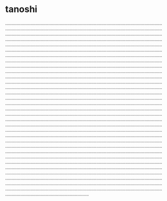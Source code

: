 # tanoshi

..................................................................................................................................................................................................................................................................................................................................................................................................................................................................................................................................................................................................................................................................................................................................................................................................................................................................................................................................................................................................................................................................................................................................................................................................................................................................................................................................................................................................................................................................................................................................................................................................................................................................................................................................................................................................................................................................................................................................................................................................................................................................................................................................................................................................................................................................................................................................................................................................................................................................................................................................................................................................................................................................................................................................................................................................................................................................................................................................................................................................................................................................................................................................................................................................................................................................................................................................................................................................................................................................................................................................................................................................................................................................................................................................................................................................................................................................................................................................................................................................................................................................................................................................................................................................
